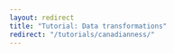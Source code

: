 ```yaml
---
layout: redirect
title: "Tutorial: Data transformations"
redirect: "/tutorials/canadianness/"
---
```

